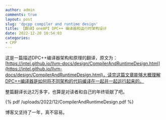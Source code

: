 ```yaml
---
author: admin
comments: true
layout: post
slug: 'dpcpp compiler and runtime design'
title: 【翻译】oneAPI DPC++ 编译器和运⾏时架构设计
date: 2022-12-20 10:54:03
categories:
- CPP
---
```


这是一篇描述DPC++编译器架构和原理的翻译，原文为：[https://intel.github.io/llvm-docs/design/CompilerAndRuntimeDesign.html](https://intel.github.io/llvm-docs/design/CompilerAndRuntimeDesign.html)，读完这篇文章能够大概理解DPC++编译器是如何将不同架构的代码编译在一起并一起运行起来的。

整篇翻译长达2万多字，也算是对读者和自己的年终钜献了吧。

{% pdf /uploads/2022/12/CompilerAndRuntimeDesign.pdf %}

博客又坚持了一年，真不容易。
